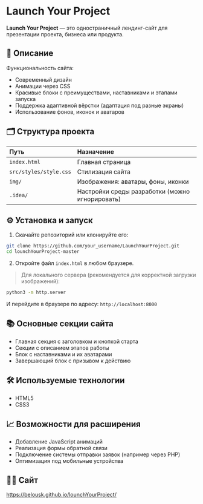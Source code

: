 
# Launch Your Project

**Launch Your Project** — это одностраничный лендинг-сайт для презентации проекта, бизнеса или продукта.

## 🚀 Описание

Функциональность сайта:
- Современный дизайн
- Анимации через CSS
- Красивые блоки с преимуществами, наставниками и этапами запуска
- Поддержка адаптивной вёрстки (адаптация под разные экраны)
- Использование фонов, иконок и аватаров

## 🗂 Структура проекта

| Путь | Назначение |
|:-----|:-----------|
| `index.html` | Главная страница |
| `src/styles/style.css` | Стилизация сайта |
| `img/` | Изображения: аватары, фоны, иконки |
| `.idea/` | Настройки среды разработки (можно игнорировать) |

## ⚙️ Установка и запуск

1. Скачайте репозиторий или клонируйте его:

```bash
git clone https://github.com/your_username/LaunchYourProject.git
cd lounchYourProject-master
```

2. Откройте файл `index.html` в любом браузере.

> Для локального сервера (рекомендуется для корректной загрузки изображений):

```bash
python3 -m http.server
```

И перейдите в браузере по адресу: `http://localhost:8000`

## 📚 Основные секции сайта

- Главная секция с заголовком и кнопкой старта
- Секции с описанием этапов работы
- Блок с наставниками и их аватарами
- Завершающий блок с призывом к действию

## 🛠 Используемые технологии

- HTML5
- CSS3

## 📈 Возможности для расширения

- Добавление JavaScript анимаций
- Реализация формы обратной связи
- Подключение системы отправки заявок (например через PHP)
- Оптимизация под мобильные устройства

## 🧑‍💻 Сайт

https://belousk.github.io/lounchYourProject/

